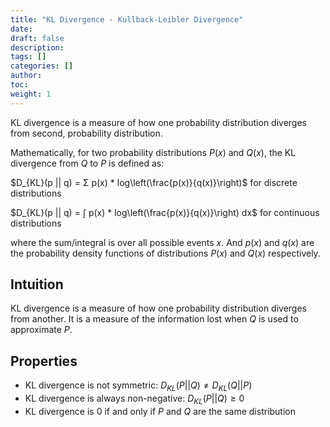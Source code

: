 ```yaml
---
title: "KL Divergence - Kullback-Leibler Divergence"
date:
draft: false
description:
tags: []
categories: []
author:
toc:
weight: 1
---
```


KL divergence is a measure of how one probability distribution diverges from second, probability distribution.

Mathematically, for two probability distributions $P(x)$ and $Q(x)$, the KL divergence from $Q$ to $P$ is defined as:

$D_{KL}(p || q) = Σ p(x) * log\left(\frac{p(x)}{q(x)}\right)$ for discrete distributions 

$D_{KL}(p || q) = ∫ p(x) * log\left(\frac{p(x)}{q(x)}\right) dx$ for continuous distributions  

where the sum/integral is over all possible events $x$. And $p(x)$ and $q(x)$ are the probability density functions of distributions $P(x)$ and $Q(x)$ respectively.

## Intuition

KL divergence is a measure of how one probability distribution diverges from another. It is a measure of the information lost when $Q$ is used to approximate $P$.

## Properties

- KL divergence is not symmetric: $D_{KL}(P || Q) ≠ D_{KL}(Q || P)$
- KL divergence is always non-negative: $D_{KL}(P || Q) ≥ 0$
- KL divergence is 0 if and only if $P$ and $Q$ are the same distribution


